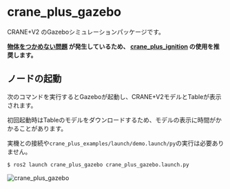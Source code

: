 # crane_plus_gazebo

CRANE+V2 のGazeboシミュレーションパッケージです。

**[物体をつかめない問題](https://github.com/rt-net/crane_plus/issues/33)
が発生しているため、
[crane_plus_ignition](../crane_plus_ignition/README.md)
の使用を推奨します。**

## ノードの起動

次のコマンドを実行するとGazeboが起動し、CRANE+V2モデルとTableが表示されます。

初回起動時はTableのモデルをダウンロードするため、モデルの表示に時間がかかることがあります。

実機との接続や`crane_plus_examples/launch/demo.launch/py`の実行は必要ありません。

```sh
$ ros2 launch crane_plus_gazebo crane_plus_gazebo.launch.py
```

![crane_plus_gazebo](https://rt-net.github.io/images/crane-plus/crane_plus_gazebo.png)
